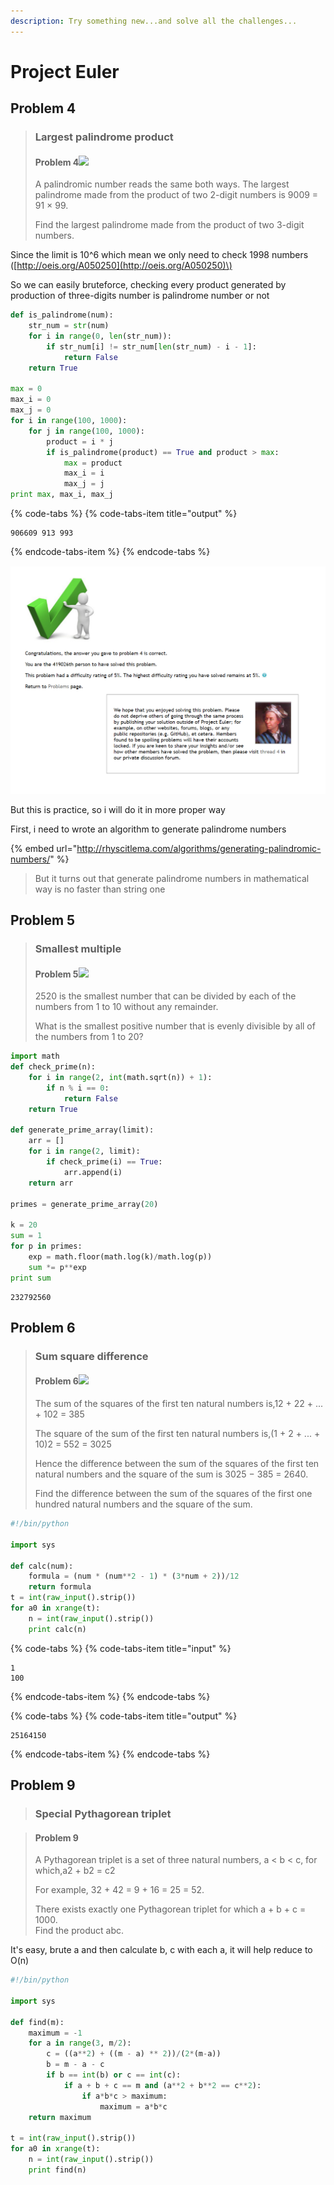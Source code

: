 ```yaml
---
description: Try something new...and solve all the challenges...
---
```


# Project Euler

## Problem 4

> ### Largest palindrome product
>
> #### Problem 4![](https://projecteuler.net/images/icon_info.png)
>
> A palindromic number reads the same both ways. The largest palindrome made from the product of two 2-digit numbers is 9009 = 91 × 99.
>
> Find the largest palindrome made from the product of two 3-digit numbers.

Since the limit is 10^6 which mean we only need to check 1998 numbers \([http://oeis.org/A050250](http://oeis.org/A050250)\)

So we can easily bruteforce, checking every product generated by production of three-digits number is palindrome number or not

 

```python
def is_palindrome(num):
	str_num = str(num)
	for i in range(0, len(str_num)):
		if str_num[i] != str_num[len(str_num) - i - 1]:
			return False
	return True

max = 0
max_i = 0
max_j = 0
for i in range(100, 1000):
	for j in range(100, 1000):
		product = i * j
		if is_palindrome(product) == True and product > max:
			max = product
			max_i = i
			max_j = j
print max, max_i, max_j
```



{% code-tabs %}
{% code-tabs-item title="output" %}
```text
906609 913 993
```
{% endcode-tabs-item %}
{% endcode-tabs %}



![](.gitbook/assets/image%20%28126%29.png)

But this is practice, so i will do it in more proper way

First, i need to wrote an algorithm to generate palindrome numbers

{% embed url="http://rhyscitlema.com/algorithms/generating-palindromic-numbers/" %}

> But it turns out that generate palindrome numbers in mathematical way is no faster than string one



## Problem 5

> ### Smallest multiple
>
> #### Problem 5![](https://projecteuler.net/images/icon_info.png)
>
> 2520 is the smallest number that can be divided by each of the numbers from 1 to 10 without any remainder.
>
> What is the smallest positive number that is evenly divisible by all of the numbers from 1 to 20?

```python
import math
def check_prime(n):
	for i in range(2, int(math.sqrt(n)) + 1):
		if n % i == 0:
			return False
	return True

def generate_prime_array(limit):
	arr = []
	for i in range(2, limit):
		if check_prime(i) == True:
			arr.append(i)
	return arr

primes = generate_prime_array(20)

k = 20
sum = 1
for p in primes:
	exp = math.floor(math.log(k)/math.log(p))
	sum *= p**exp
print sum
```

```text
232792560
```



## Problem 6

> ### Sum square difference
>
> #### Problem 6![](https://projecteuler.net/images/icon_info.png)
>
> The sum of the squares of the first ten natural numbers is,12 + 22 + ... + 102 = 385
>
> The square of the sum of the first ten natural numbers is,\(1 + 2 + ... + 10\)2 = 552 = 3025
>
> Hence the difference between the sum of the squares of the first ten natural numbers and the square of the sum is 3025 − 385 = 2640.
>
> Find the difference between the sum of the squares of the first one hundred natural numbers and the square of the sum.

```python
#!/bin/python

import sys

def calc(num):
    formula = (num * (num**2 - 1) * (3*num + 2))/12
    return formula
t = int(raw_input().strip())
for a0 in xrange(t):
    n = int(raw_input().strip())
    print calc(n)
```

{% code-tabs %}
{% code-tabs-item title="input" %}
```text
1
100
```
{% endcode-tabs-item %}
{% endcode-tabs %}

{% code-tabs %}
{% code-tabs-item title="output" %}
```text
25164150
```
{% endcode-tabs-item %}
{% endcode-tabs %}

## Problem 9



> ### Special Pythagorean triplet

> #### Problem 9
>
> A Pythagorean triplet is a set of three natural numbers, a &lt; b &lt; c, for which,a2 + b2 = c2
>
> For example, 32 + 42 = 9 + 16 = 25 = 52.
>
> There exists exactly one Pythagorean triplet for which a + b + c = 1000.  
> Find the product abc.

It's easy, brute a and then calculate b, c with each a, it will help reduce to O\(n\)

```python
#!/bin/python

import sys

def find(m):
    maximum = -1
    for a in range(3, m/2):
        c = ((a**2) + ((m - a) ** 2))/(2*(m-a))
        b = m - a - c
        if b == int(b) or c == int(c):
            if a + b + c == m and (a**2 + b**2 == c**2):
                if a*b*c > maximum:
                    maximum = a*b*c
    return maximum

t = int(raw_input().strip())
for a0 in xrange(t):
    n = int(raw_input().strip())
    print find(n)
```

